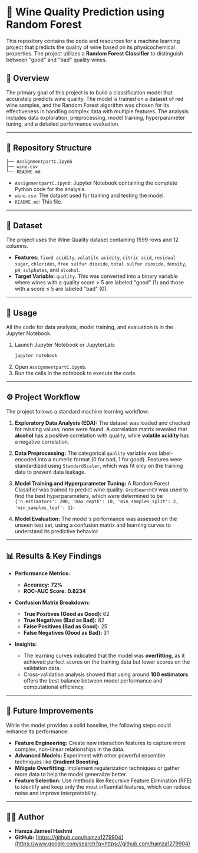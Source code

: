 

# 🍷 Wine Quality Prediction using Random Forest

This repository contains the code and resources for a machine learning project that predicts the quality of wine based on its physicochemical properties. The project utilizes a **Random Forest Classifier** to distinguish between "good" and "bad" quality wines.

## 📝 Overview

The primary goal of this project is to build a classification model that accurately predicts wine quality. The model is trained on a dataset of red wine samples, and the Random Forest algorithm was chosen for its effectiveness in handling complex data with multiple features. The analysis includes data exploration, preprocessing, model training, hyperparameter tuning, and a detailed performance evaluation.

-----

## 📂 Repository Structure

```
├── AssignmentpartC.ipynb
├── wine.csv
└── README.md
```

  * `AssignmentpartC.ipynb`: Jupyter Notebook containing the complete Python code for the analysis.
  * `wine.csv`: The dataset used for training and testing the model.
  * `README.md`: This file.

-----

## 💾 Dataset

The project uses the Wine Quality dataset containing 1599 rows and 12 columns.

  * **Features:** `fixed acidity`, `volatile acidity`, `citric acid`, `residual sugar`, `chlorides`, `free sulfur dioxide`, `total sulfur dioxide`, `density`, `pH`, `sulphates`, and `alcohol`.
  * **Target Variable:** `quality`. This was converted into a binary variable where wines with a quality score \> 5 are labeled "good" (1) and those with a score ≤ 5 are labeled "bad" (0).

-----

## 🚀 Usage

All the code for data analysis, model training, and evaluation is in the Jupyter Notebook.

1.  Launch Jupyter Notebook or JupyterLab:
    ```bash
    jupyter notebook
    ```
2.  Open `AssignmentpartC.ipynb`.
3.  Run the cells in the notebook to execute the code.

-----

## ⚙️ Project Workflow

The project follows a standard machine learning workflow:

1.  **Exploratory Data Analysis (EDA):** The dataset was loaded and checked for missing values; none were found. A correlation matrix revealed that **alcohol** has a positive correlation with quality, while **volatile acidity** has a negative correlation.

2.  **Data Preprocessing:** The categorical `quality` variable was label-encoded into a numeric format (0 for bad, 1 for good). Features were standardized using `StandardScaler`, which was fit only on the training data to prevent data leakage.

3.  **Model Training and Hyperparameter Tuning:** A Random Forest Classifier was trained to predict wine quality. `GridSearchCV` was used to find the best hyperparameters, which were determined to be `{'n_estimators': 200, 'max_depth': 10, 'min_samples_split': 2, 'min_samples_leaf': 1}`.

4.  **Model Evaluation:** The model's performance was assessed on the unseen test set, using a confusion matrix and learning curves to understand its predictive behavior.

-----

## 📊 Results & Key Findings

  * **Performance Metrics:**

      * **Accuracy:** **72%**
      * **ROC-AUC Score:** **0.8234**

  * **Confusion Matrix Breakdown:**

      * **True Positives (Good as Good):** 62
      * **True Negatives (Bad as Bad):** 82
      * **False Positives (Bad as Good):** 25
      * **False Negatives (Good as Bad):** 31

  * **Insights:**

      * The learning curves indicated that the model was **overfitting**, as it achieved perfect scores on the training data but lower scores on the validation data.
      * Cross-validation analysis showed that using around **100 estimators** offers the best balance between model performance and computational efficiency.

-----

## 🌱 Future Improvements

While the model provides a solid baseline, the following steps could enhance its performance:

  * **Feature Engineering:** Create new interaction features to capture more complex, non-linear relationships in the data.
  * **Advanced Models:** Experiment with other powerful ensemble techniques like **Gradient Boosting**.
  * **Mitigate Overfitting:** Implement regularization techniques or gather more data to help the model generalize better.
  * **Feature Selection:** Use methods like Recursive Feature Elimination (RFE) to identify and keep only the most influential features, which can reduce noise and improve interpretability.

-----

## 👨‍💻 Author

  * **Hamza Jameel Hashmi**
  * **GitHub:** [https://github.com/hamza1279904](https://www.google.com/search?q=https://github.com/hamza1279904)
